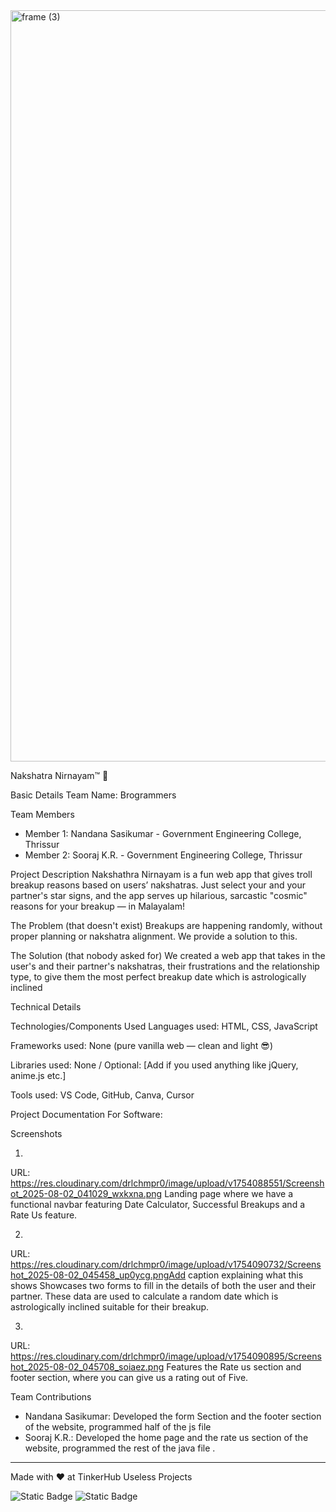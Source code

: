 <img width="3188" height="1202" alt="frame (3)" src="https://github.com/user-attachments/assets/517ad8e9-ad22-457d-9538-a9e62d137cd7" />


Nakshatra Nirnayam™ 🎯


Basic Details
Team Name: Brogrammers


Team Members
- Member 1: Nandana Sasikumar - Government Engineering College, Thrissur
- Member 2: Sooraj K.R. - Government Engineering College, Thrissur

Project Description
Nakshathra Nirnayam is a fun web app that gives troll breakup reasons based on users’ nakshatras. Just select your and your partner's star signs, and the app serves up hilarious, sarcastic "cosmic" reasons for your breakup — in Malayalam!

The Problem (that doesn't exist)
Breakups are happening randomly, without proper planning or nakshatra alignment. We provide a solution to this.

The Solution (that nobody asked for)
We created a web app that takes in the user's and their partner's nakshatras, their frustrations and the relationship type, to give them the most perfect breakup date which is astrologically inclined

Technical Details

Technologies/Components Used
Languages used: HTML, CSS, JavaScript

Frameworks used: None (pure vanilla web — clean and light 😎)

Libraries used: None / Optional: [Add if you used anything like jQuery, anime.js etc.]

Tools used: VS Code, GitHub, Canva, Cursor

Project Documentation
For Software:

Screenshots 

1.
URL: https://res.cloudinary.com/drlchmpr0/image/upload/v1754088551/Screenshot_2025-08-02_041029_wxkxna.png
Landing page where we have a functional navbar featuring Date Calculator, Successful Breakups and a Rate Us feature.

2.
URL: https://res.cloudinary.com/drlchmpr0/image/upload/v1754090732/Screenshot_2025-08-02_045458_up0ycg.pngAdd caption explaining what this shows
Showcases two forms to fill in the details of both the user and their partner. These data are used to calculate a random date which is astrologically inclined suitable for their breakup.

3. 
URL: https://res.cloudinary.com/drlchmpr0/image/upload/v1754090895/Screenshot_2025-08-02_045708_soiaez.png
Features the Rate us section and footer section, where you can give us a rating out of Five.


Team Contributions
- Nandana Sasikumar: Developed the form Section and the footer section of the website, programmed half of the js file
- Sooraj K.R.:  Developed the home page and the rate us section of the website, programmed the rest of the java file .

---
Made with ❤️ at TinkerHub Useless Projects 

![Static Badge](https://img.shields.io/badge/TinkerHub-24?color=%23000000&link=https%3A%2F%2Fwww.tinkerhub.org%2F)
![Static Badge](https://img.shields.io/badge/UselessProjects--25-25?link=https%3A%2F%2Fwww.tinkerhub.org%2Fevents%2FQ2Q1TQKX6Q%2FUseless%2520Projects)
